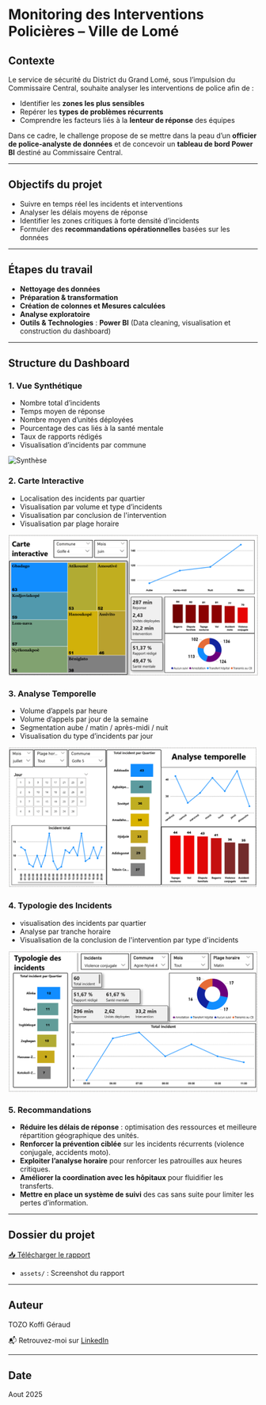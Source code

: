 # Monitoring des Interventions Policières – Ville de Lomé  

## Contexte  
Le service de sécurité du District du Grand Lomé, sous l’impulsion du Commissaire Central, souhaite analyser les interventions de police afin de :  
- Identifier les **zones les plus sensibles**  
- Repérer les **types de problèmes récurrents**  
- Comprendre les facteurs liés à la **lenteur de réponse** des équipes  

Dans ce cadre, le challenge propose de se mettre dans la peau d’un **officier de police-analyste de données** et de concevoir un **tableau de bord Power BI** destiné au Commissaire Central.  

---

## Objectifs du projet  
- Suivre en temps réel les incidents et interventions  
- Analyser les délais moyens de réponse  
- Identifier les zones critiques à forte densité d’incidents   
- Formuler des **recommandations opérationnelles** basées sur les données  

---

## Étapes du travail  
- **Nettoyage des données**
- **Préparation & transformation**
- **Création de colonnes et Mesures calculées**
- **Analyse exploratoire** 
- **Outils & Technologies** : **Power BI** (Data cleaning, visualisation et construction du dashboard)

---

## Structure du Dashboard  

### 1. Vue Synthétique  
- Nombre total d’incidents  
- Temps moyen de réponse  
- Nombre moyen d’unités déployées  
- Pourcentage des cas liés à la santé mentale  
- Taux de rapports rédigés 
- Visualisation d’incidents par commune


![Synthèse](assets/Synthèse.png)


### 2. Carte Interactive  
- Localisation des incidents par quartier  
- Visualisation par volume et type d’incidents
- Visualisation par conclusion de l'intervention
- Visualisation par plage horaire

![Carte Interactive](assets/Carte.png)


### 3. Analyse Temporelle  
- Volume d’appels par heure  
- Volume d’appels par jour de la semaine  
- Segmentation aube / matin / après-midi / nuit 
- Visualisation du type d’incidents par jour

![Analyse Temporelle](assets/Temporelle.png)


### 4. Typologie des Incidents  
- visualisation des incidents par quartier  
- Analyse par tranche horaire
- Visualisation de la conclusion de l'intervention par type d'incidents

![Typologie des Incidents](assets/Incidents.png)


### 5. Recommandations  
- **Réduire les délais de réponse** : optimisation des ressources et meilleure répartition géographique des unités.  
- **Renforcer la prévention ciblée** sur les incidents récurrents (violence conjugale, accidents moto).  
- **Exploiter l’analyse horaire** pour renforcer les patrouilles aux heures critiques.
- **Améliorer la coordination avec les hôpitaux** pour fluidifier les transferts.  
- **Mettre en place un système de suivi** des cas sans suite pour limiter les pertes d’information. 

---


## Dossier du projet

 [📥 Télécharger le rapport](GrandLome.pbix)

- `assets/` : Screenshot du rapport

---

## Auteur

TOZO Koffi Géraud

📬 Retrouvez-moi sur [LinkedIn](www.linkedin.com/in/koffi-géraud-tozo-bb2b2829a)

---

## Date

Aout 2025